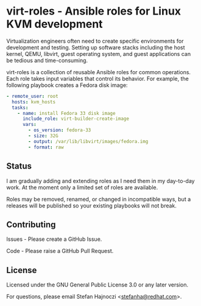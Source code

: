 # virt-roles - Ansible roles for Linux KVM development

Virtualization engineers often need to create specific environments for
development and testing. Setting up software stacks including the host kernel,
QEMU, libvirt, guest operating system, and guest applications can be tedious
and time-consuming.

virt-roles is a collection of reusable Ansible roles for common operations.
Each role takes input variables that control its behavior. For example, the
following playbook creates a Fedora disk image:

```yaml
- remote_user: root
  hosts: kvm_hosts
  tasks:
    - name: install Fedora 33 disk image
      include_role: virt-builder-create-image
      vars:
        - os_version: fedora-33
        - size: 32G
        - output: /var/lib/libvirt/images/fedora.img
        - format: raw
```

## Status

I am gradually adding and extending roles as I need them in my day-to-day work.
At the moment only a limited set of roles are available.

Roles may be removed, renamed, or changed in incompatible ways, but a releases
will be published so your existing playbooks will not break.

## Contributing

Issues - Please create a GitHub Issue.

Code - Please raise a GitHub Pull Request.

## License

Licensed under the GNU General Public License 3.0 or any later version.

For questions, please email Stefan Hajnoczi \<stefanha@redhat.com\>.
